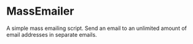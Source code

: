 # MassEmailer
A simple mass emailing script. Send an email to an unlimited amount of email addresses in separate emails.
